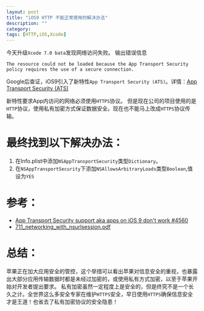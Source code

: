 ```yaml
---
layout: post
title: "iOS9 HTTP 不能正常使用的解决办法"
description: ""
category:
tags: [HTTP,iOS,Xcode]
---
```



今天升级`Xcode 7.0 bata`发现网络访问失败。
输出错误信息
```
The resource could not be loaded because the App Transport Security policy requires the use of a secure connection.
```
Google后查证，iOS9引入了新特性`App Transport Security (ATS)`。详情：[App Transport Security (ATS)](https://developer.apple.com/library/prerelease/ios/releasenotes/General/WhatsNewIniOS/Articles/iOS9.html#//apple_ref/doc/uid/TP40016198-DontLinkElementID_13)

新特性要求App内访问的网络必须使用`HTTPS`协议。
但是现在公司的项目使用的是`HTTP`协议，使用私有加密方式保证数据安全。现在也不能马上改成`HTTPS`协议传输。

# 最终找到以下解决办法：

1. 在Info.plist中添加`NSAppTransportSecurity`类型`Dictionary`。
2. 在`NSAppTransportSecurity`下添加`NSAllowsArbitraryLoads`类型`Boolean`,值设为`YES`


# 参考：
* [App Transport Security support aka apps on iOS 9 don't work #4560](https://github.com/meteor/meteor/issues/4560)
* [711_networking_with_nsurlsession.pdf](http://devstreaming.apple.com/videos/wwdc/2015/711y6zlz0ll/711/711_networking_with_nsurlsession.pdf?dl=1)


# 总结：
苹果正在加大应用安全的管控，这个举措可以看出苹果对信息安全的重视，也暴露出大部分应用传输数据时都是未经过加密的，或使用私有方式加密，以至于苹果开始对开发者提出要求。
私有加密虽然一定程度上是安全的，但是终究不是一个长久之计。全世界这么多安全专家在维护`HTTPS`安全，早日使用`HTTPS`确保信息安全才是王道！也省去了私有加密协议的安全隐患！